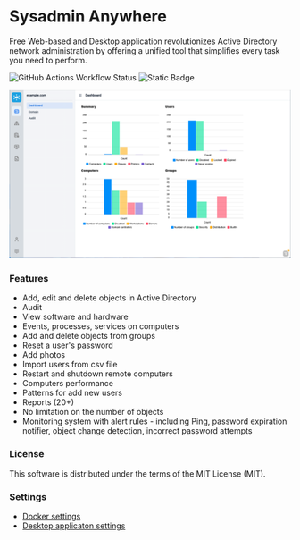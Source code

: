 # Sysadmin Anywhere

Free Web-based and Desktop application revolutionizes Active Directory network administration by offering a unified tool that simplifies every task you need to perform.

![GitHub Actions Workflow Status](https://img.shields.io/github/actions/workflow/status/sysadminanywhere/sysadminanywhere/maven.yml)
![Static Badge](https://img.shields.io/badge/version-2.1.4-blue)

![Sysadmin Screenshot](images/Screen02.png)

### Features

- Add, edit and delete objects in Active Directory
- Audit
- View software and hardware
- Events, processes, services on computers
- Add and delete objects from groups
- Reset a user's password
- Add photos
- Import users from csv file
- Restart and shutdown remote computers
- Computers performance
- Patterns for add new users
- Reports (20+)
- No limitation on the number of objects
- Monitoring system with alert rules - including Ping, password expiration notifier, object change detection, incorrect password attempts

### License

This software is distributed under the terms of the MIT License (MIT).

### Settings

* [Docker settings](https://github.com/sysadminanywhere/sysadminanywhere/wiki/Docker-settings)
* [Desktop applicaton settings](https://github.com/sysadminanywhere/sysadminanywhere/wiki/Desktop-settings)